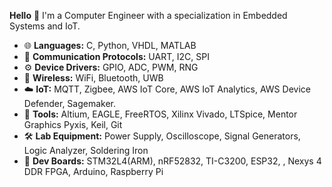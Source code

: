 **Hello** 👋
I'm a Computer Engineer with a specialization in Embedded Systems and IoT.

- 🌐 **Languages:** C, Python, VHDL, MATLAB
- 💬 **Communication Protocols:** UART, I2C, SPI
- ⚙️ **Device Drivers:** GPIO, ADC, PWM, RNG
- 📡 **Wireless:** WiFi, Bluetooth, UWB
- ☁️ **IoT:** MQTT, Zigbee, AWS IoT Core, AWS IoT Analytics, AWS Device Defender, Sagemaker.
- 💾 **Tools:** Altium, EAGLE, FreeRTOS, Xilinx Vivado, LTSpice, Mentor Graphics Pyxis, Keil, Git
- 🛠️ **Lab Equipment:** Power Supply, Oscilloscope, Signal Generators, Logic Analyzer, Soldering Iron
- 👾 **Dev Boards:** STM32L4(ARM), nRF52832, TI-C3200, ESP32, , Nexys 4 DDR FPGA, Arduino, Raspberry Pi
